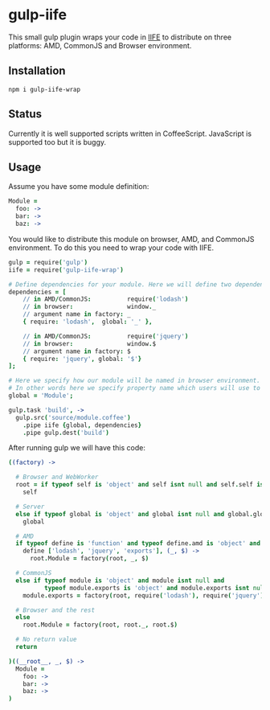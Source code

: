 # gulp-iife
This small gulp plugin wraps your code in [IIFE](http://en.wikipedia.org/wiki/Immediately-invoked_function_expression) to distribute on three platforms: AMD, CommonJS and Browser environment.

## Installation
```
npm i gulp-iife-wrap
```

## Status
Currently it is well supported scripts written in CoffeeScript. JavaScript is supported too but it is buggy.

## Usage
Assume you have some module definition:
```coffee
Module =
  foo: ->
  bar: ->
  baz: ->
```
You would like to distribute this module on browser, AMD, and CommonJS environment. To do this you need to wrap your code with IIFE.

```coffee
gulp = require('gulp')
iife = require('gulp-iife-wrap')

# Define dependencies for your module. Here we will define two dependencies: lodash and jquery.
dependencies = [
    // in AMD/CommonJS:          require('lodash')
    // in browser:               window._
    // argument name in factory: _
    { require: 'lodash',  global: '_' },

    // in AMD/CommonJS:          require('jquery')
    // in browser:               window.$
    // argument name in factory: $
    { require: 'jquery', global: '$'}
];

# Here we specify how our module will be named in browser environment.
# In other words here we specify property name which users will use to access module in browsers: window.Module
global = 'Module';

gulp.task 'build', ->
  gulp.src('source/module.coffee')
    .pipe iife {global, dependencies}
    .pipe gulp.dest('build')
```

After running gulp we will have this code:
```coffee
((factory) ->

  # Browser and WebWorker
  root = if typeof self is 'object' and self isnt null and self.self is self
    self

  # Server
  else if typeof global is 'object' and global isnt null and global.global is global
    global

  # AMD
  if typeof define is 'function' and typeof define.amd is 'object' and define.amd isnt null
    define ['lodash', 'jquery', 'exports'], (_, $) ->
      root.Module = factory(root, _, $)

  # CommonJS
  else if typeof module is 'object' and module isnt null and
          typeof module.exports is 'object' and module.exports isnt null
    module.exports = factory(root, require('lodash'), require('jquery'))

  # Browser and the rest
  else
    root.Module = factory(root, root._, root.$)

  # No return value
  return

)((__root__, _, $) ->
  Module =
    foo: ->
    bar: ->
    baz: ->
)
```

